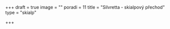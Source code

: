 +++
draft = true
image = ""
poradi = 11
title = "Silvretta - skialpový přechod"
type = "skialp"

+++
